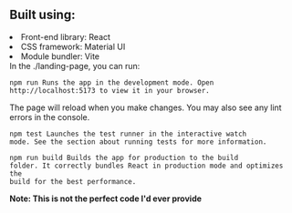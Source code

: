 


<h2>Built using:</h2>

<li>Front-end library: React</li>
<li>CSS framework: Material UI</li>
<li> Module bundler: Vite </li>
In the ./landing-page, you can run:

<code>npm run
Runs the app in the development mode.
Open http://localhost:5173 to view it in your browser.
</code>

<p>The page will reload when you make changes.
You may also see any lint errors in the console.</p>

<code>npm test
Launches the test runner in the interactive watch mode.
See the section about running tests for more information.
</code>

<code>npm run build
Builds the app for production to the build folder.
It correctly bundles React in production mode and optimizes the build for the best performance.
</code>


<b>Note: This is not the perfect code I'd ever provide</b>
